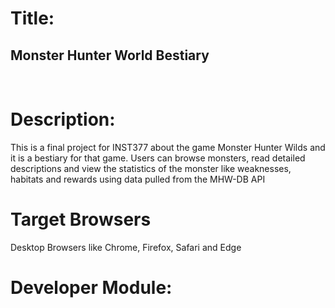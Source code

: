 <h1>Title:</h1>
<h2>Monster Hunter World Bestiary</h2>


<br> 
<h1>Description:</h1>

<p>This is a final project for INST377 about the game Monster Hunter Wilds and it is a bestiary for that game. Users can browse monsters, read detailed descriptions and view the statistics of the monster like weaknesses, habitats and rewards using data pulled from the MHW-DB API</p>

<h1>Target Browsers</h1>
<p>Desktop Browsers like Chrome, Firefox, Safari and Edge</p>


<nl>

<h1>Developer Module:</h1>
